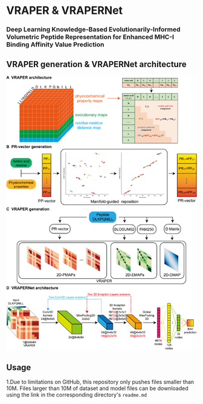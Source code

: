 # VRAPER & VRAPERNet

### Deep Learning Knowledge-Based Evolutionarily-Informed Volumetric Peptide Representation for Enhanced MHC-I Binding Affinity Value Prediction

## VRAPER generation & VRAPERNet architecture
![image](picture/VRAPERNet.png)

## Usage
1.Due to limitations on GitHub, this repository only pushes files smaller than 10M.
Files larger than 10M of dataset and model files can be downloaded using the link in the corresponding directory's  `readme.md`
